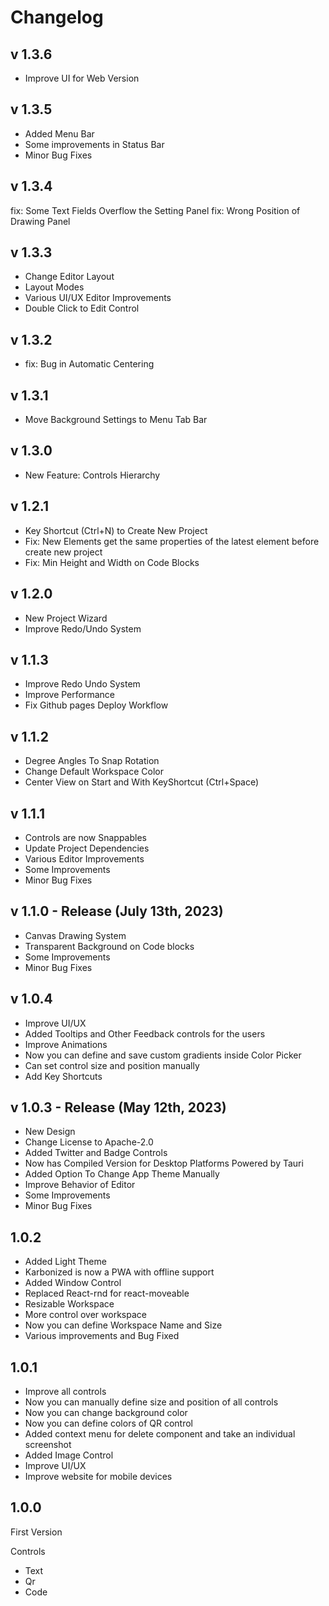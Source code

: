 # Changelog

## v 1.3.6

* Improve UI for Web Version

## v 1.3.5

* Added Menu Bar
* Some improvements in Status Bar
* Minor Bug Fixes

## v 1.3.4

fix: Some Text Fields Overflow the Setting Panel
fix: Wrong Position of Drawing Panel

## v 1.3.3

* Change Editor Layout
* Layout Modes
* Various UI/UX Editor Improvements
* Double Click to Edit Control

## v 1.3.2

* fix: Bug in Automatic Centering

## v 1.3.1

* Move Background Settings to Menu Tab Bar

## v 1.3.0

* New Feature: Controls Hierarchy

## v 1.2.1

* Key Shortcut (Ctrl+N) to Create New Project
* Fix: New Elements get the same properties of the latest element before create new project
* Fix: Min Height and Width on Code Blocks

## v 1.2.0

* New Project Wizard
* Improve Redo/Undo System

## v 1.1.3

* Improve Redo Undo System
* Improve Performance
* Fix Github pages Deploy Workflow

## v 1.1.2

* Degree Angles To Snap Rotation
* Change Default Workspace Color
* Center View on Start and With KeyShortcut (Ctrl+Space)

## v 1.1.1

* Controls are now Snappables
* Update Project Dependencies
* Various Editor Improvements
* Some Improvements
* Minor Bug Fixes

## v 1.1.0 - Release (July 13th, 2023)

* Canvas Drawing System
* Transparent Background on Code blocks
* Some Improvements
* Minor Bug Fixes

## v 1.0.4

* Improve UI/UX
* Added Tooltips and Other Feedback controls for the users
* Improve Animations
* Now you can define and save custom gradients inside Color Picker
* Can set control size and position manually
* Add Key Shortcuts

## v 1.0.3 - Release (May 12th, 2023)

* New Design
* Change License to Apache-2.0
* Added Twitter and Badge Controls
* Now has Compiled Version for Desktop Platforms Powered by Tauri
* Added Option To Change App Theme Manually
* Improve Behavior of Editor
* Some Improvements
* Minor Bug Fixes

## 1.0.2

* Added Light Theme
* Karbonized is now a PWA with offline support
* Added Window Control
* Replaced React-rnd for react-moveable
* Resizable Workspace
* More control over workspace
* Now you can define Workspace Name and Size
* Various improvements and Bug Fixed

## 1.0.1

* Improve all controls
* Now you can manually define size and position of all controls
* Now you can change background color
* Now you can define colors of QR control
* Added context menu for delete component and take an individual screenshot
* Added Image Control
* Improve UI/UX
* Improve website for mobile devices

## 1.0.0

First Version

Controls

* Text
* Qr
* Code
